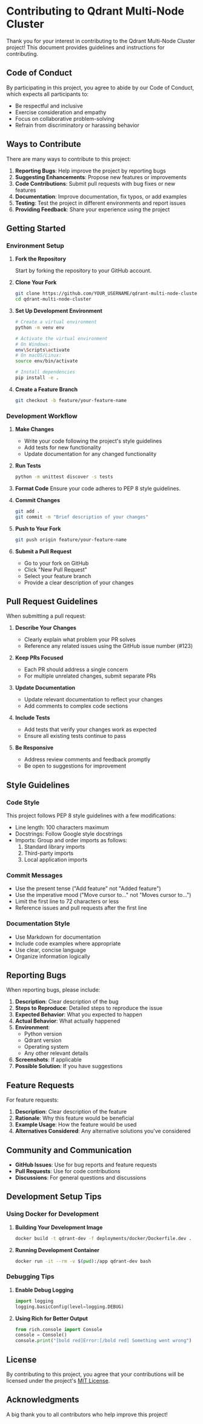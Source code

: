 # Contributing to Qdrant Multi-Node Cluster

Thank you for your interest in contributing to the Qdrant Multi-Node Cluster project! This document provides guidelines and instructions for contributing.

## Code of Conduct

By participating in this project, you agree to abide by our Code of Conduct, which expects all participants to:

- Be respectful and inclusive
- Exercise consideration and empathy
- Focus on collaborative problem-solving
- Refrain from discriminatory or harassing behavior

## Ways to Contribute

There are many ways to contribute to this project:

1. **Reporting Bugs**: Help improve the project by reporting bugs
2. **Suggesting Enhancements**: Propose new features or improvements
3. **Code Contributions**: Submit pull requests with bug fixes or new features
4. **Documentation**: Improve documentation, fix typos, or add examples
5. **Testing**: Test the project in different environments and report issues
6. **Providing Feedback**: Share your experience using the project

## Getting Started

### Environment Setup

1. **Fork the Repository**
   
   Start by forking the repository to your GitHub account.

2. **Clone Your Fork**
   ```bash
   git clone https://github.com/YOUR_USERNAME/qdrant-multi-node-cluster.git
   cd qdrant-multi-node-cluster
   ```

3. **Set Up Development Environment**
   ```bash
   # Create a virtual environment
   python -m venv env
   
   # Activate the virtual environment
   # On Windows:
   env\Scripts\activate
   # On macOS/Linux:
   source env/bin/activate
   
   # Install dependencies
   pip install -e .
   ```

4. **Create a Feature Branch**
   ```bash
   git checkout -b feature/your-feature-name
   ```

### Development Workflow

1. **Make Changes**
   - Write your code following the project's style guidelines
   - Add tests for new functionality
   - Update documentation for any changed functionality

2. **Run Tests**
   ```bash
   python -m unittest discover -s tests
   ```

3. **Format Code**
   Ensure your code adheres to PEP 8 style guidelines.

4. **Commit Changes**
   ```bash
   git add .
   git commit -m "Brief description of your changes"
   ```

5. **Push to Your Fork**
   ```bash
   git push origin feature/your-feature-name
   ```

6. **Submit a Pull Request**
   - Go to your fork on GitHub
   - Click "New Pull Request"
   - Select your feature branch
   - Provide a clear description of your changes

## Pull Request Guidelines

When submitting a pull request:

1. **Describe Your Changes**
   - Clearly explain what problem your PR solves
   - Reference any related issues using the GitHub issue number (#123)

2. **Keep PRs Focused**
   - Each PR should address a single concern
   - For multiple unrelated changes, submit separate PRs

3. **Update Documentation**
   - Update relevant documentation to reflect your changes
   - Add comments to complex code sections

4. **Include Tests**
   - Add tests that verify your changes work as expected
   - Ensure all existing tests continue to pass

5. **Be Responsive**
   - Address review comments and feedback promptly
   - Be open to suggestions for improvement

## Style Guidelines

### Code Style

This project follows PEP 8 style guidelines with a few modifications:

- Line length: 100 characters maximum
- Docstrings: Follow Google style docstrings
- Imports: Group and order imports as follows:
  1. Standard library imports
  2. Third-party imports
  3. Local application imports

### Commit Messages

- Use the present tense ("Add feature" not "Added feature")
- Use the imperative mood ("Move cursor to..." not "Moves cursor to...")
- Limit the first line to 72 characters or less
- Reference issues and pull requests after the first line

### Documentation Style

- Use Markdown for documentation
- Include code examples where appropriate
- Use clear, concise language
- Organize information logically

## Reporting Bugs

When reporting bugs, please include:

1. **Description**: Clear description of the bug
2. **Steps to Reproduce**: Detailed steps to reproduce the issue
3. **Expected Behavior**: What you expected to happen
4. **Actual Behavior**: What actually happened
5. **Environment**: 
   - Python version
   - Qdrant version
   - Operating system
   - Any other relevant details
6. **Screenshots**: If applicable
7. **Possible Solution**: If you have suggestions

## Feature Requests

For feature requests:

1. **Description**: Clear description of the feature
2. **Rationale**: Why this feature would be beneficial
3. **Example Usage**: How the feature would be used
4. **Alternatives Considered**: Any alternative solutions you've considered

## Community and Communication

- **GitHub Issues**: Use for bug reports and feature requests
- **Pull Requests**: Use for code contributions
- **Discussions**: For general questions and discussions

## Development Setup Tips

### Using Docker for Development

1. **Building Your Development Image**
   ```bash
   docker build -t qdrant-dev -f deployments/docker/Dockerfile.dev .
   ```

2. **Running Development Container**
   ```bash
   docker run -it --rm -v $(pwd):/app qdrant-dev bash
   ```

### Debugging Tips

1. **Enable Debug Logging**
   ```python
   import logging
   logging.basicConfig(level=logging.DEBUG)
   ```

2. **Using Rich for Better Output**
   ```python
   from rich.console import Console
   console = Console()
   console.print("[bold red]Error:[/bold red] Something went wrong")
   ```

## License

By contributing to this project, you agree that your contributions will be licensed under the project's [MIT License](https://github.com/Mohitkr95/qdrant-multi-node-cluster/blob/main/LICENSE).

## Acknowledgments

A big thank you to all contributors who help improve this project! 